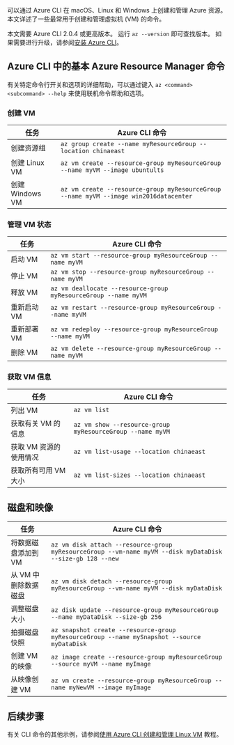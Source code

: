 可以通过 Azure CLI 在 macOS、Linux 和 Windows 上创建和管理 Azure 资源。 本文详述了一些最常用于创建和管理虚拟机 (VM) 的命令。

本文需要 Azure CLI 2.0.4 或更高版本。 运行 `az --version` 即可查找版本。 如果需要进行升级，请参阅[安装 Azure CLI](https://docs.azure.cn/zh-cn/cli/install-azure-cli?view=azure-cli-latest)。

## <a name="basic-azure-resource-manager-commands-in-azure-cli"></a>Azure CLI 中的基本 Azure Resource Manager 命令
有关特定命令行开关和选项的详细帮助，可以通过键入 `az <command> <subcommand> --help` 来使用联机命令帮助和选项。

### <a name="create-vms"></a>创建 VM
| 任务 | Azure CLI 命令 |
| --- | --- |
| 创建资源组 | `az group create --name myResourceGroup --location chinaeast` |
| 创建 Linux VM | `az vm create --resource-group myResourceGroup --name myVM --image ubuntults` |
| 创建 Windows VM | `az vm create --resource-group myResourceGroup --name myVM --image win2016datacenter` |

### <a name="manage-vm-state"></a>管理 VM 状态
| 任务 | Azure CLI 命令 |
| --- | --- |
| 启动 VM | `az vm start --resource-group myResourceGroup --name myVM` |
| 停止 VM | `az vm stop --resource-group myResourceGroup --name myVM` |
| 释放 VM | `az vm deallocate --resource-group myResourceGroup --name myVM` |
| 重新启动 VM | `az vm restart --resource-group myResourceGroup --name myVM` |
| 重新部署 VM | `az vm redeploy --resource-group myResourceGroup --name myVM` |
| 删除 VM | `az vm delete --resource-group myResourceGroup --name myVM` |

### <a name="get-vm-info"></a>获取 VM 信息
| 任务 | Azure CLI 命令 |
| --- | --- |
| 列出 VM | `az vm list` |
| 获取有关 VM 的信息 | `az vm show --resource-group myResourceGroup --name myVM` |
| 获取 VM 资源的使用情况 | `az vm list-usage --location chinaeast` |
| 获取所有可用 VM 大小 | `az vm list-sizes --location chinaeast` |

## <a name="disks-and-images"></a>磁盘和映像
| 任务 | Azure CLI 命令 |
| --- | --- |
| 将数据磁盘添加到 VM | `az vm disk attach --resource-group myResourceGroup --vm-name myVM --disk myDataDisk --size-gb 128 --new ` |
| 从 VM 中删除数据磁盘 | `az vm disk detach --resource-group myResourceGroup --vm-name myVM --disk myDataDisk` |
| 调整磁盘大小 | `az disk update --resource-group myResourceGroup --name myDataDisk --size-gb 256` |
| 拍摄磁盘快照 | `az snapshot create --resource-group myResourceGroup --name mySnapshot --source myDataDisk` |
| 创建 VM 的映像 | `az image create --resource-group myResourceGroup --source myVM --name myImage` |
| 从映像创建 VM | `az vm create --resource-group myResourceGroup --name myNewVM --image myImage` |

## <a name="next-steps"></a>后续步骤
有关 CLI 命令的其他示例，请参阅[使用 Azure CLI 创建和管理 Linux VM](../articles/virtual-machines/linux/tutorial-manage-vm.md) 教程。

<!-- Update_Description: wording update -->
<!-- ms.date: 10/29/2018 -->
